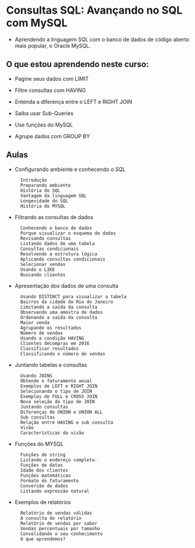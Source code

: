 # Consultas SQL: Avançando no SQL com MySQL

+ Aprendendo a linguagem SQL com o banco de dados de código aberto mais popular, o Oracle MySQL.

## O que estou aprendendo neste curso:

+ Pagine seus dados com LIMIT

+ Filtre consultas com HAVING

+ Entenda a diferença entre o LEFT e RIGHT JOIN

+ Saiba usar Sub-Queries

+ Use funções do MySQL

+ Agrupe dados com GROUP BY

## Aulas

+ Configurando ambiente e conhecendo o SQL

        Introdução
        Preparando ambiente
        História do SQL
        Vantagem da linguagem SQL
        Longevidade do SQL
        História do MYSQL

+ Filtrando as consultas de dados

        Conhecendo o banco de dados
        Porque visualizar o esquema de dados
        Revisando consultas
        Listando dados de uma tabela
        Consultas condicionais
        Resolvendo a estrutura lógica
        Aplicando consultas condicionais
        Selecionar vendas
        Usando o LIKE
        Buscando clientes

+ Apresentação dos dados de uma consulta

        Usando DISTINCT para visualizar a tabela
        Bairros da cidade do Rio de Janeiro
        Limitando a saída da consulta
        Observando uma amostra de dados
        Ordenando a saída da consulta
        Maior venda
        Agrupando os resultados
        Número de vendas
        Usando a condição HAVING
        Clientes decompras em 2016
        Classificar resultados
        Classificando o número de vendas

+ Juntando tabelas e consultas

        Usando JOINS
        Obtendo o faturamento anual
        Exemplos de LEFT e RIGHT JOIN
        Selecionando o tipo de JOIN
        Exemplos de FULL e CROSS JOIN
        Nova seleção do tipo de JOIN
        Juntando consultas
        Diferenças de UNION e UNION ALL
        Sub consultas
        Relação entre HAVING e sub consulta
        Visão
        Características da visão

+ Funções do MYSQL

        Funções de string
        Listando o endereço completo.
        Funções de datas
        Idade dos clientes
        Funções matemáticas
        Formato do faturamento
        Conversão de dados
        Listando expressão natural

+ Exemplos de relatórios

        Relatório de vendas válidas
        A consulta do relatório
        Relatório de vendas por sabor
        Vendas percentuais por tamanho
        Consolidando o seu conhecimento
        O que aprendemos?
